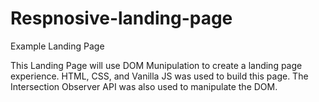 # Respnosive-landing-page
Example Landing Page

This Landing Page will use DOM Munipulation to create a landing page experience. HTML, CSS, and Vanilla JS was used to build this page. The Intersection Observer API was also used to manipulate the DOM. 

